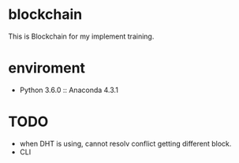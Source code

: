 # blockchain
This is Blockchain for my implement training.

# enviroment
- Python 3.6.0 :: Anaconda 4.3.1

# TODO
- when DHT is using, cannot resolv conflict getting different block.
- CLI
